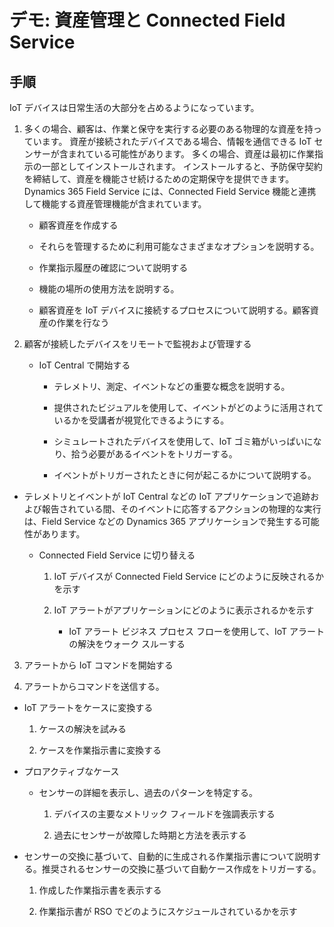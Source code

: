 ﻿---
demo:
    title: 'デモ: 資産管理と Connected Field Service'
    module: 'モジュール 4: Dynamics 365 Customer Service の基礎を学ぶ'
---

# デモ: 資産管理と Connected Field Service

## 手順

IoT デバイスは日常生活の大部分を占めるようになっています。 

1. 多くの場合、顧客は、作業と保守を実行する必要のある物理的な資産を持っています。  資産が接続されたデバイスである場合、情報を通信できる IoT センサーが含まれている可能性があります。  多くの場合、資産は最初に作業指示の一部としてインストールされます。  インストールすると、予防保守契約を締結して、資産を機能させ続けるための定期保守を提供できます。  Dynamics 365 Field Service には、Connected Field Service 機能と連携して機能する資産管理機能が含まれています。    

	- 顧客資産を作成する

	- それらを管理するために利用可能なさまざまなオプションを説明する。 

	- 作業指示履歴の確認について説明する

	- 機能の場所の使用方法を説明する。 

	- 顧客資産を IoT デバイスに接続するプロセスについて説明する。顧客資産の作業を行なう

 

2. 顧客が接続したデバイスをリモートで監視および管理する

	- IoT Central で開始する

		- テレメトリ、測定、イベントなどの重要な概念を説明する。 

		- 提供されたビジュアルを使用して、イベントがどのように活用されているかを受講者が視覚化できるようにする。 

		- シミュレートされたデバイスを使用して、IoT ゴミ箱がいっぱいになり、拾う必要があるイベントをトリガーする。 

		- イベントがトリガーされたときに何が起こるかについて説明する。 

- テレメトリとイベントが IoT Central などの IoT アプリケーションで追跡および報告されている間、そのイベントに応答するアクションの物理的な実行は、Field Service などの Dynamics 365 アプリケーションで発生する可能性があります。 

	- Connected Field Service に切り替える

		1. IoT デバイスが Connected Field Service にどのように反映されるかを示す

		2. IoT アラートがアプリケーションにどのように表示されるかを示す

			- IoT アラート ビジネス プロセス フローを使用して、IoT アラートの解決をウォーク スルーする

3. アラートから IoT コマンドを開始する

4. アラートからコマンドを送信する。 

- IoT アラートをケースに変換する

	1. ケースの解決を試みる

	2. ケースを作業指示書に変換する

- プロアクティブなケース

	- センサーの詳細を表示し、過去のパターンを特定する。 

		1. デバイスの主要なメトリック フィールドを強調表示する

		2. 過去にセンサーが故障した時期と方法を表示する 

- センサーの交換に基づいて、自動的に生成される作業指示書について説明する。推奨されるセンサーの交換に基づいて自動ケース作成をトリガーする。 

	1. 作成した作業指示書を表示する 

	2. 作業指示書が RSO でどのようにスケジュールされているかを示す
